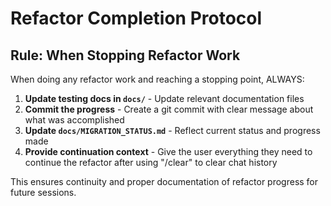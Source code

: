 # Refactor Completion Protocol

## Rule: When Stopping Refactor Work
When doing any refactor work and reaching a stopping point, ALWAYS:

1. **Update testing docs in `docs/`** - Update relevant documentation files
2. **Commit the progress** - Create a git commit with clear message about what was accomplished
3. **Update `docs/MIGRATION_STATUS.md`** - Reflect current status and progress made
4. **Provide continuation context** - Give the user everything they need to continue the refactor after using "/clear" to clear chat history

This ensures continuity and proper documentation of refactor progress for future sessions.
